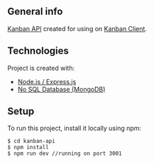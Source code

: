 ## General info
[Kanban API](https://github.com/balbaal/kanban-api) created for using on [Kanban Client](https://github.com/balbaal/kanban).

## Technologies
Project is created with:
* [Node.js / Express.js](https://expressjs.com/)
* [No SQL Database (MongoDB)](https://www.mongodb.com/)

## Setup
To run this project, install it locally using npm:
```
$ cd kanban-api
$ npm install
$ npm run dev //running on port 3001
```